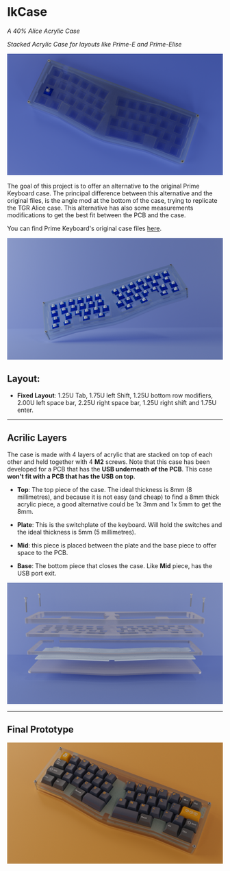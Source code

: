 # IkCase

_A 40% Alice Acrylic Case_

_Stacked Acrylic Case for layouts like Prime-E and Prime-Elise_

![IkCase](./Renders/3.png)

The goal of this project is to offer an alternative to the original Prime Keyboard case. The principal difference between this alternative and the original files, is the angle mod at the bottom of the case, trying to replicate the TGR Alice case. This alternative has also some measurements modifications to get the best fit between the PCB and the case.


You can find Prime Keyboard's original case files [here](https://cdn.shopify.com/s/files/1/2016/1211/files/Prime_E_2D.zip?159).



![IkCase](./Renders/15.png)


## Layout:

- **Fixed Layout**: 1.25U Tab, 1.75U left Shift, 1.25U bottom row modifiers, 2.00U left space bar, 2.25U right space bar, 1.25U right shift and 1.75U enter. 

---

## Acrilic Layers

The case is made with 4 layers of acrylic that are stacked on top of each other and held together with 4 **M2** screws. Note that this case has been developed for a PCB that has the **USB underneath of the PCB**. This case **won't fit with a PCB that has the USB on top**. 

- **Top**: The top piece of the case. The ideal thickness is 8mm (8 millimetres), and because it is not easy (and cheap) to find a 8mm thick acrylic piece, a good alternative could be 1x 3mm and 1x 5mm to get the 8mm. 

- **Plate**: This is the switchplate of the keyboard. Will hold the switches and the ideal thickness is 5mm (5 millimetres). 

- **Mid**: this piece is placed between the plate and the base piece to offer space to the PCB. 

- **Base**: The bottom piece that closes the case. Like **Mid** piece, has the USB port exit. 


![IkCase](./Renders/18.png)

---
## Final Prototype

![IkCase](./Renders/14.png)